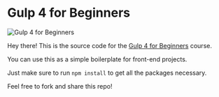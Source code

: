 # Gulp 4 for Beginners
 
![Gulp 4 for Beginners](https://user-images.githubusercontent.com/37986728/74626528-8c67d700-5115-11ea-9a84-7467ffda7b90.png)

Hey there! This is the source code for the [Gulp 4 for Beginners](https://coder-coder.com/gulp-course/) course.

You can use this as a simple boilerplate for front-end projects.

Just make sure to run `npm install` to get all the packages necessary.

Feel free to fork and share this repo!
